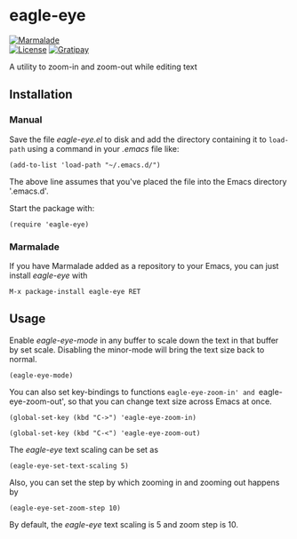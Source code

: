 # eagle-eye

[![Marmalade](https://img.shields.io/badge/marmalade-available-8A2A8B.svg)](https://marmalade-repo.org/packages/eagle-eye)  
[![License](https://img.shields.io/badge/LICENSE-GPL%20v3.0-blue.svg)](https://www.gnu.org/licenses/gpl.html)
[![Gratipay](http://img.shields.io/gratipay/myTerminal.svg)](https://gratipay.com/myTerminal)

A utility to zoom-in and zoom-out while editing text

## Installation

### Manual

Save the file *eagle-eye.el* to disk and add the directory containing it to `load-path` using a command in your *.emacs* file like:

    (add-to-list 'load-path "~/.emacs.d/")

The above line assumes that you've placed the file into the Emacs directory '.emacs.d'.

Start the package with:

    (require 'eagle-eye)

### Marmalade

If you have Marmalade added as a repository to your Emacs, you can just install *eagle-eye* with

    M-x package-install eagle-eye RET

## Usage

Enable *eagle-eye-mode* in any buffer to scale down the text in that buffer by set scale. Disabling the minor-mode will bring the text size back to normal.

    (eagle-eye-mode)

You can also set key-bindings to functions `eagle-eye-zoom-in' and
`eagle-eye-zoom-out', so that you can change text size across Emacs at once.

    (global-set-key (kbd "C->") 'eagle-eye-zoom-in)

    (global-set-key (kbd "C-<") 'eagle-eye-zoom-out)

The *eagle-eye* text scaling can be set as

    (eagle-eye-set-text-scaling 5)

Also, you can set the step by which zooming in and zooming out happens by

    (eagle-eye-set-zoom-step 10)

By default, the *eagle-eye* text scaling is 5 and zoom step is 10.
